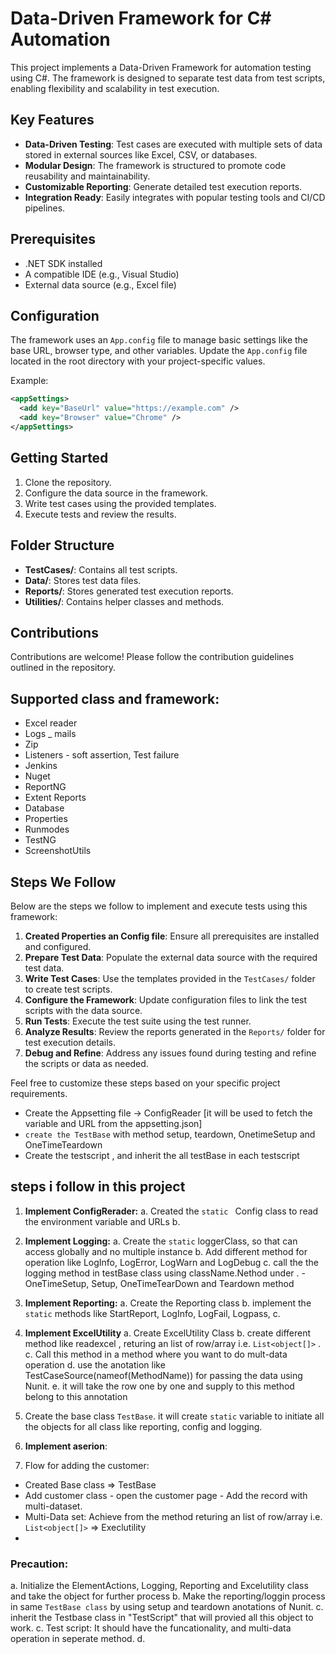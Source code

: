 # Data-Driven Framework for C# Automation

This project implements a Data-Driven Framework for automation testing using C#. The framework is designed to separate test data from test scripts, enabling flexibility and scalability in test execution.

## Key Features
- **Data-Driven Testing**: Test cases are executed with multiple sets of data stored in external sources like Excel, CSV, or databases.
- **Modular Design**: The framework is structured to promote code reusability and maintainability.
- **Customizable Reporting**: Generate detailed test execution reports.
- **Integration Ready**: Easily integrates with popular testing tools and CI/CD pipelines.

## Prerequisites
- .NET SDK installed
- A compatible IDE (e.g., Visual Studio)
- External data source (e.g., Excel file)

## Configuration
The framework uses an `App.config` file to manage basic settings like the base URL, browser type, and other variables. Update the `App.config` file located in the root directory with your project-specific values.

Example:
```xml
<appSettings>
  <add key="BaseUrl" value="https://example.com" />
  <add key="Browser" value="Chrome" />
</appSettings>
```

## Getting Started
1. Clone the repository.
2. Configure the data source in the framework.
3. Write test cases using the provided templates.
4. Execute tests and review the results.

## Folder Structure
- **TestCases/**: Contains all test scripts.
- **Data/**: Stores test data files.
- **Reports/**: Stores generated test execution reports.
- **Utilities/**: Contains helper classes and methods.

## Contributions
Contributions are welcome! Please follow the contribution guidelines outlined in the repository.



## Supported class and framework:
- Excel reader
- Logs
_ mails
- Zip
- Listeners - soft assertion, Test failure
- Jenkins
- Nuget
- ReportNG
- Extent Reports
- Database
- Properties
- Runmodes
- TestNG
- ScreenshotUtils


## Steps We Follow
Below are the steps we follow to implement and execute tests using this framework:

1. **Created Properties an Config file**: Ensure all prerequisites are installed and configured.
2. **Prepare Test Data**: Populate the external data source with the required test data.
3. **Write Test Cases**: Use the templates provided in the `TestCases/` folder to create test scripts.
4. **Configure the Framework**: Update configuration files to link the test scripts with the data source.
5. **Run Tests**: Execute the test suite using the test runner.
6. **Analyze Results**: Review the reports generated in the `Reports/` folder for test execution details.
7. **Debug and Refine**: Address any issues found during testing and refine the scripts or data as needed.

Feel free to customize these steps based on your specific project requirements.

- Create the Appsetting file -> ConfigReader [it will be used to fetch the variable and URL from the appsetting.json]
- `create the TestBase` with method setup, teardown, OnetimeSetup and OneTimeTeardown
- Create the testscript , and inherit the all testBase in each testscript


## steps i follow in this project

1. **Implement ConfigRerader:**
      a. Created the `static ` Config class to read the environment variable and URLs
      b. 
2. **Implement Logging:**
      a. Create the `static` loggerClass, so that can access globally and no multiple instance
      b. Add different method for operation like LogInfo, LogError, LogWarn and LogDebug
      c. call the the logging method in testBase class using className.Nethod under 
       .   - OneTimeSetup, Setup, OneTimeTearDown and Teardown method
      
      
3. **Implement Reporting:** 
      a. Create the Reporting class
      b. implement the `static` methods like  StartReport, LogInfo, LogFail, Logpass, 
      c.  
4. **Implement ExcelUtility**
      a. Create ExcelUtility Class
      b. create different method like readexcel  , returing an list of row/array i.e. `List<object[]>` .
      c. Call this method in a method where you want to do mult-data operation
      d. use the anotation like TestCaseSource(nameof(MethodName)) for passing the data using Nunit.
      e. it will take the row one by one and supply to this method belong to this annotation

5. Create the base class `TestBase`. it will create `static` variable to initiate all the objects for all class like reporting, config and logging.

6. **Implement aserion**: 



1.  Flow for adding the customer:

  - Created Base class => TestBase
  - Add customer class   - open the customer page  - Add the record with multi-dataset.
  - Multi-Data set: Achieve from the method returing an list of row/array i.e. `List<object[]>`  => Execlutility
  - 


### Precaution:
a. Initialize the ElementActions, Logging, Reporting and Excelutility class and take the object for further process
b. Make the reporting/loggin process in same `TestBase class`  by using setup and teardown anotations of Nunit.
c. inherit the Testbase class in "TestScript" that will provied all this object to work.
c. Test script: It should have the funcationality, and multi-data operation in seperate method.
d. 